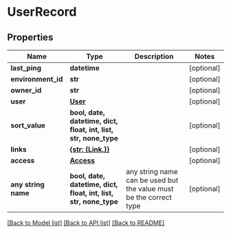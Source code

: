 # UserRecord


## Properties
Name | Type | Description | Notes
------------ | ------------- | ------------- | -------------
**last_ping** | **datetime** |  | [optional] 
**environment_id** | **str** |  | [optional] 
**owner_id** | **str** |  | [optional] 
**user** | [**User**](User.md) |  | [optional] 
**sort_value** | **bool, date, datetime, dict, float, int, list, str, none_type** |  | [optional] 
**links** | [**{str: (Link,)}**](Link.md) |  | [optional] 
**access** | [**Access**](Access.md) |  | [optional] 
**any string name** | **bool, date, datetime, dict, float, int, list, str, none_type** | any string name can be used but the value must be the correct type | [optional]

[[Back to Model list]](../README.md#documentation-for-models) [[Back to API list]](../README.md#documentation-for-api-endpoints) [[Back to README]](../README.md)


